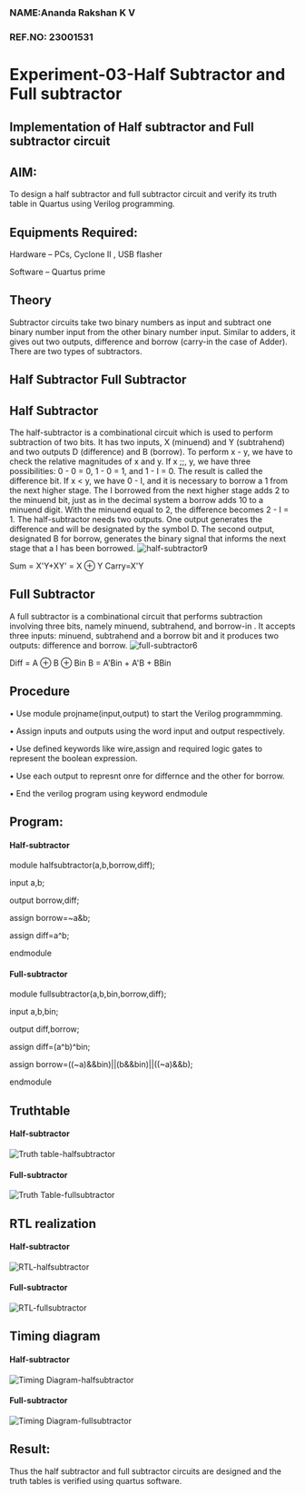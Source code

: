 ### NAME:Ananda Rakshan K V
### REF.NO: 23001531
# Experiment-03-Half Subtractor and Full subtractor
## Implementation of Half subtractor and Full subtractor circuit
## AIM:
To design a half subtractor and full subtractor circuit and verify its truth table in Quartus using Verilog programming.

## Equipments Required:

Hardware – PCs, Cyclone II , USB flasher

Software – Quartus prime

## Theory
Subtractor circuits take two binary numbers as input and subtract one binary number input from the other binary number input. Similar to adders, it gives out two outputs, difference and borrow (carry-in the case of Adder). There are two types of subtractors.

## Half Subtractor Full Subtractor
## Half Subtractor
The half-subtractor is a combinational circuit which is used to perform subtraction of two bits. It has two inputs, X (minuend) and Y (subtrahend) and two outputs D (difference) and B (borrow). To perform x - y, we have to check the relative magnitudes of x and y. If x ;;, y, we have three possibilities: 0 - 0 = 0, 1 - 0 = 1, and 1 - I = 0. The result is called the difference bit. If x < y, we have 0 - I, and it is necessary to borrow a 1 from the next higher stage. The I borrowed from the next higher stage adds 2 to the minuend bit, just as in the decimal system a borrow adds 10 to a minuend digit. With the minuend equal to 2, the difference becomes 2 - I = 1. The half-subtractor needs two outputs. One output generates the difference and will be designated by the symbol D. The second output, designated B for borrow, generates the binary signal that informs the next stage that a I has been borrowed.
![half-subtractor9](https://user-images.githubusercontent.com/36288975/166112538-58c3bc7c-ee5d-4e6a-ac8d-8e8328efe27a.png)


Sum = X'Y+XY' = X ⊕ Y
Carry=X'Y

## Full Subtractor
A full subtractor is a combinational circuit that performs subtraction involving three bits, namely minuend, subtrahend, and borrow-in . It accepts three inputs: minuend, subtrahend and a borrow bit and it produces two outputs: difference and borrow. 
![full-subtractor6](https://user-images.githubusercontent.com/36288975/166112541-24c68359-3de8-4674-ae22-8272ffc385ed.png)


Diff = A ⊕ B ⊕ Bin B = A'Bin + A'B + BBin

## Procedure

• Use module projname(input,output) to start the Verilog programmming.

• Assign inputs and outputs using the word input and output respectively.

• Use defined keywords like wire,assign and required logic gates to represent the boolean expression.

• Use each output to represnt onre for differnce and the other for borrow.

• End the verilog program using keyword endmodule

## Program:
#### Half-subtractor

module halfsubtractor(a,b,borrow,diff);

input a,b;

output borrow,diff;

assign borrow=~a&b;

assign diff=a^b;

endmodule

#### Full-subtractor

module fullsubtractor(a,b,bin,borrow,diff);

input a,b,bin;

output diff,borrow;

assign diff=(a^b)^bin;

assign borrow=((~a)&&bin)||(b&&bin)||((~a)&&b);

endmodule

## Truthtable
#### Half-subtractor
![Truth table-halfsubtractor](https://github.com/anandarakshan/Experiment--03-Half-Subtractor-and-Full-subtractor/assets/139217934/ba5ad1df-e16d-4eed-91da-f633ded2fe55)

#### Full-subtractor
![Truth Table-fullsubtractor](https://github.com/anandarakshan/Experiment--03-Half-Subtractor-and-Full-subtractor/assets/139217934/a5114490-150f-4589-904d-da5d800233c1)

##  RTL realization
#### Half-subtractor
![RTL-halfsubtractor](https://github.com/anandarakshan/Experiment--03-Half-Subtractor-and-Full-subtractor/assets/139217934/558d54fe-f071-4d43-be45-6474328f36e1)

#### Full-subtractor
![RTL-fullsubtractor](https://github.com/anandarakshan/Experiment--03-Half-Subtractor-and-Full-subtractor/assets/139217934/01c6c83c-f34f-4962-8aa0-22ce8395acbd)

## Timing diagram 
#### Half-subtractor
![Timing Diagram-halfsubtractor](https://github.com/anandarakshan/Experiment--03-Half-Subtractor-and-Full-subtractor/assets/139217934/5c3ef1e8-e143-46e2-8bfb-6a87e00a7ee6)

#### Full-subtractor
![Timing Diagram-fullsubtractor](https://github.com/anandarakshan/Experiment--03-Half-Subtractor-and-Full-subtractor/assets/139217934/be988c14-e5c8-4a3e-b5b8-079187ef387d)

## Result:
Thus the half subtractor and full subtractor circuits are designed and the truth tables is verified using quartus software.

